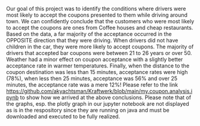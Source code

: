 Our goal of this project was to identify the conditions where drivers were most likely to accept the coupons presented to them while driving around town. We can confidently conclude that the customers who were most likely to accept the coupons are ones from Coffee houses and cheap restaurants. Based on the data, a far majority of the acceptance occurred in the OPPOSITE direction that they were driving. When drivers did not have children in the car, they were more likely to accept coupons. The majority of drivers that accepted bar coupons were between 21 to 26 years or over 50. Weather had a minor effect on coupon acceptance with a slightly better acceptance rate in warmer temperatures. Finally, when the distance to the coupon destination was less than 15 minutes, acceptance rates were high (78%), when less then 25 minutes, acceptance was 56% and over 25 minutes, the acceptance rate was a mere 12%!
Please refer to the link https://github.com/akyachtsman/Kraftwerk/blob/main/my.coupon.analysis.ipynb to show how we arrived at the above conclusions. Please note that of the graphs, esp. the plotly graph in our jupyter notebook are not displayed as is in the respository since they are running on java and must be downloaded and executed to be fully realized.
